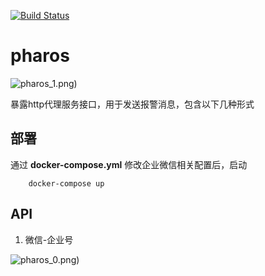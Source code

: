 [![Build Status](https://travis-ci.org/wangyuheng/pharos.svg?branch=master)](https://travis-ci.org/wangyuheng/pharos)

# pharos

![pharos_1.png](https://raw.githubusercontent.com/wangyuheng/pharos/dev/doc/pharos_1.png))

暴露http代理服务接口，用于发送报警消息，包含以下几种形式


## 部署

通过 **docker-compose.yml** 修改企业微信相关配置后，启动

```shell
    docker-compose up
```

## API

1. 微信-企业号

![pharos_0.png](https://raw.githubusercontent.com/wangyuheng/pharos/dev/doc/pharos_0.png))
